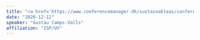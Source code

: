 ```yaml
---
title: "<a href='https://www.conferencemanager.dk/sustainableai/conference/'>Advances in Machine Learning for Earth Sustainability</a> Sustainable AI in practice 2020"
date: "2020-12-12"
speaker: "Gustau Camps-Valls"
affiliation: "ISP/UV"
---
```

